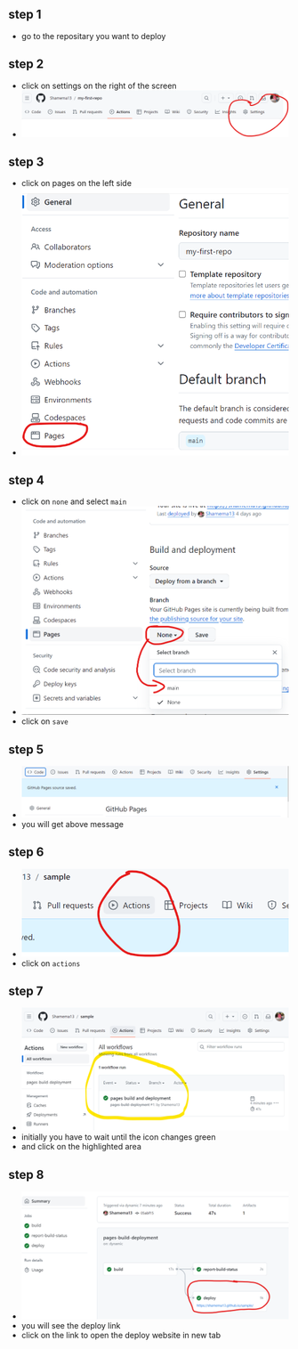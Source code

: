 ## step 1
- go to the repositary you want to deploy

## step 2
- click on settings on the right of the screen
- ![alt text](image-1.png) 

## step 3
- click on pages on the left side
- ![alt text](image-2.png)

## step 4
- click on `none` and select `main`
- ![alt text](image-4.png)
- click on `save`

## step 5
- ![alt text](image-3.png)
- you will get above message

## step 6
- ![alt text](image-5.png)
- click on  `actions`

## step 7
- ![ alt text](image-6.png)
- initially you have to wait until the icon changes green 
- and click on the highlighted area


## step 8
- ![alt text](image-7.png) 
- you will see the deploy link
- click on the link to open the deploy website in new tab
